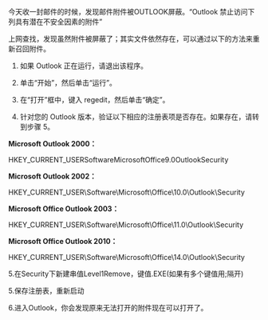 <!--
author: vaster
date: 2013-09-10 21:29:09
title: 【FAQ】Outlook 禁止访问下列具有潜在不安全因素的附件的解决方法  
tags: outlook
category: FQA,应用工具
status: publish
summary: 今天收一封邮件的时候，发现邮件附件被OUTLOOK屏蔽。“Outlook 禁止访问下列具有潜在不安全因素的附件”上网查找，发现虽然附件被屏蔽了；其实文件依然存在，可以通过以下的方法来重新召回附件。1. 如果 Outlook 正在运行，请退出该程序。2. 单击“开始”，然后单击“运
-->

今天收一封邮件的时候，发现邮件附件被OUTLOOK屏蔽。“Outlook 禁止访问下列具有潜在不安全因素的附件”

上网查找，发现虽然附件被屏蔽了；其实文件依然存在，可以通过以下的方法来重新召回附件。

1. 如果 Outlook 正在运行，请退出该程序。

2. 单击“开始”，然后单击“运行”。

3. 在“打开”框中，键入 regedit，然后单击“确定”。

4. 针对您的 Outlook 版本，验证以下相应的注册表项是否存在。如果存在，请转到步骤 5。

<strong>Microsoft Outlook 2000：</strong>

HKEY_CURRENT_USERSoftwareMicrosoftOffice9.0OutlookSecurity

<strong>Microsoft Outlook 2002：</strong>

HKEY_CURRENT_USER\Software\Microsoft\Office\10.0\Outlook\Security

<strong>Microsoft Office Outlook 2003：</strong>

HKEY_CURRENT_USER\Software\Microsoft\Office\11.0\Outlook\Security

<strong>Microsoft Office Outlook 2010：</strong>

HKEY_CURRENT_USER\Software\Microsoft\Office\14.0\Outlook\Security

5.在Security下新建串值Level1Remove，键值.EXE(如果有多个键值用;隔开)

5.保存注册表，重新启动

6.进入Outlook，你会发现原来无法打开的附件现在可以打开了。

&nbsp;